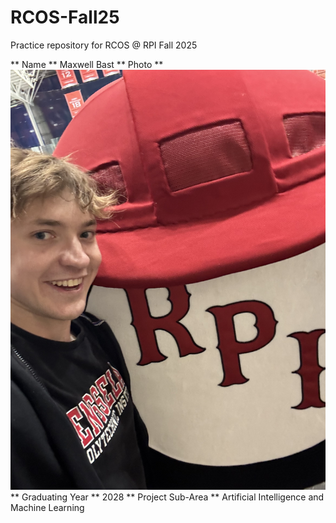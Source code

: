 # RCOS-Fall25
Practice repository for RCOS @ RPI Fall 2025

** Name ** Maxwell Bast
** Photo **
![My Photo](photo.jpg)
** Graduating Year **
2028
** Project Sub-Area **
Artificial Intelligence and Machine Learning